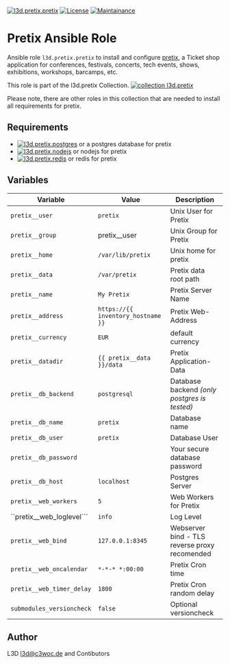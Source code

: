 [![l3d.pretix.pretix](https://ansible.l3d.space/svg/l3d.pretix.pretix_ansible-role.svg)](https://galaxy.ansible.com/ui/repo/published/l3d/pretix/content/role/pretix/)
[![License](https://ansible.l3d.space/svg/l3d.pretix_license_collection.svg)](LICENSE)
[![Maintainance](https://ansible.l3d.space/svg/l3d.pretix_maintainance_collection.svg)](https://ansible.l3d.space/#l3d.pretix)

 Pretix Ansible Role
=====================

Ansible role ``l3d.pretix.pretix`` to install and configure [pretix](https://github.com/pretix/pretix.git), a Ticket shop application for conferences, festivals, concerts, tech events, shows, exhibitions, workshops, barcamps, etc.

This role is part of the l3d.pretix Collection. [![collection l3d.pretix](https://ansible.l3d.space/svg/l3d.pretix_ansible-collection_collection.svg)](https://galaxy.ansible.com/ui/repo/published/l3d/pretix/)

Please note, there are other roles in this collection that are needed to install all requirements for pretix.

 Requirements
--------------
- [![l3d.pretix.postgres](https://ansible.l3d.space/svg/l3d.pretix.postgres_ansible-role.svg)](https://galaxy.ansible.com/ui/repo/published/l3d/pretix/content/role/postgres/) or a postgres database for pretix
- [![l3d.pretix.nodejs](https://ansible.l3d.space/svg/l3d.pretix.nodejs_ansible-role.svg)](https://galaxy.ansible.com/ui/repo/published/l3d/pretix/content/role/nodejs/) or nodejs for pretix
- [![l3d.pretix.redis](https://ansible.l3d.space/svg/l3d.pretix.redis_ansible-role.svg)](https://galaxy.ansible.com/ui/repo/published/l3d/pretix/content/role/redis/) or redis for pretix

 Variables
----------

| Variable | Value | Description |
| --- | --- | --- |
| ``pretix__user`` | ``pretix`` | Unix User for Pretix |
| ``pretix__group`` | pretix__user | Unix Group for Pretix |
| ``pretix__home`` | ``/var/lib/pretix`` | Unix home for pretix |
| ``pretix__data`` | ``/var/pretix`` | Pretix data root path |
| ``pretix__name`` | ``My Pretix`` | Pretix Server Name |
| ``pretix__address`` | ``https://{{ inventory_hostname }}`` | Pretix Web-Address |
| ``pretix__currency`` | ``EUR`` | default currency |
| ``pretix__datadir`` | ``{{ pretix__data }}/data`` | Pretix Application-Data |
| ``pretix__db_backend`` | ``postgresql`` | Database backend *(only postgres is tested)* |
| ``pretix__db_name`` | ``pretix`` | Database name |
| ``pretix__db_user`` | ``pretix`` | Database User |
| ``pretix__db_password`` | | Your secure database password |
| ``pretix__db_host`` | ``localhost`` | Postgres Server |
| ``pretix__web_workers`` | ``5`` | Web Workers for Pretix |
| ``pretix__web_loglevel```| ``info`` | Log Level |
| ``pretix__web_bind`` | ``127.0.0.1:8345`` | Webserver bind - TLS reverse proxy recomended |
| ``pretix__web_oncalendar`` | ``*-*-* *:00:00`` | Pretix Cron time |
| ``pretix__web_timer_delay`` | ``1800`` | Pretix Cron random delay |
| ``submodules_versioncheck`` | ``false`` | Optional versioncheck |

 Author
--------
L3D <l3d@c3woc.de> and Contibutors
